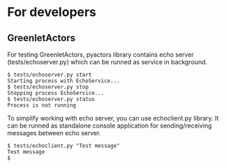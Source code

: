 # For developers

## GreenletActors

For testing GreenletActors, pyactors library contains echo server (tests/echoserver.py) which can be runned as service in background.

```
$ tests/echoserver.py start
Starting process with EchoService...
$ tests/echoserver.py stop
Stopping process EchoService...
$ tests/echoserver.py status
Process is not running
``` 

To simplify working with echo server, you can use echoclient.py library. It can be runned as standalone console application for sending/receiving messages between echo server.
```
$ tests/echoclient.py "Test message"
Test message
$
```

